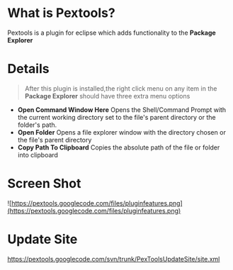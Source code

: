 # What is Pextools? #

Pextools is a plugin for eclipse which adds functionality to the **Package Explorer**


# Details #
> After this plugin is installed,the right click menu on any item in the **Package Explorer** should have three extra menu options
  * **Open Command Window Here** Opens the Shell/Command Prompt with the current working directory set to the file's parent directory or the folder's path.
  * **Open Folder** Opens a file explorer window with the directory chosen or the file's parent directory
  * **Copy Path To Clipboard** Copies the absolute path of the file or folder into clipboard



# Screen Shot #
![https://pextools.googlecode.com/files/pluginfeatures.png](https://pextools.googlecode.com/files/pluginfeatures.png)

# Update Site #
https://pextools.googlecode.com/svn/trunk/PexToolsUpdateSite/site.xml